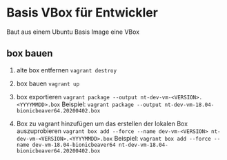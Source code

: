 ﻿# Basis VBox für Entwickler

Baut aus einem Ubuntu Basis Image eine VBox

## box bauen

1) alte box entfernen
`vagrant destroy`

2) box bauen
`vagrant up`

3) box exportieren
`vagrant package --output nt-dev-vm-<VERSION>.<YYYYMMDD>.box`
Beispiel:
`vagrant package --output nt-dev-vm-18.04-bionicbeaver64.20200402.box`

4) Box zu vagrant hinzufügen um das erstellen der lokalen Box auszuprobieren
`vagrant box add --force --name dev-vm-<VERSION> nt-dev-vm-<VERSION>.<YYYYMMDD>.box`
Beispiel:
`vagrant box add --force --name dev-vm-18.04-bionicbeaver64 nt-dev-vm-18.04-bionicbeaver64.20200402.box`
